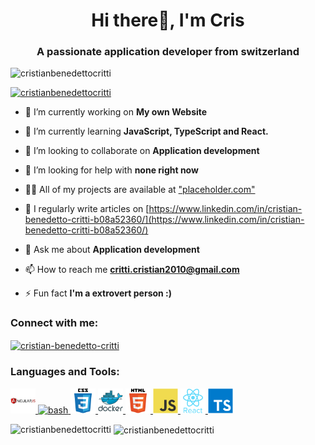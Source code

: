 <h1 align="center">Hi there👋, I'm Cris</h1>
<h3 align="center">A passionate application developer from switzerland</h3>

<p align="left"> <img src="https://komarev.com/ghpvc/?username=cristianbenedettocritti&label=Profile%20views&color=0e75b6&style=flat" alt="cristianbenedettocritti" /> </p>

<p align="left"> <a href="https://github.com/ryo-ma/github-profile-trophy"><img src="https://github-profile-trophy.vercel.app/?username=cristianbenedettocritti" alt="cristianbenedettocritti" /></a> </p>

- 🔭 I’m currently working on **My own Website**

- 🌱 I’m currently learning **JavaScript, TypeScript and React.**

- 👯 I’m looking to collaborate on **Application development**

- 🤝 I’m looking for help with **none right now**

- 👨‍💻 All of my projects are available at ["placeholder.com"]("placeholder.com")

- 📝 I regularly write articles on [https://www.linkedin.com/in/cristian-benedetto-critti-b08a52360/](https://www.linkedin.com/in/cristian-benedetto-critti-b08a52360/)

- 💬 Ask me about **Application development**

- 📫 How to reach me **critti.cristian2010@gmail.com**

- ⚡ Fun fact **I'm a extrovert person :)**

<h3 align="left">Connect with me:</h3>
<p align="left">
<a href="https://linkedin.com/in/cristian-benedetto-critti" target="blank"><img align="center" src="https://raw.githubusercontent.com/rahuldkjain/github-profile-readme-generator/master/src/images/icons/Social/linked-in-alt.svg" alt="cristian-benedetto-critti" height="30" width="40" /></a>
</p>

<h3 align="left">Languages and Tools:</h3>
<p align="left"> <a href="https://angular.io" target="_blank" rel="noreferrer"> <img src="https://raw.githubusercontent.com/devicons/devicon/master/icons/angularjs/angularjs-original-wordmark.svg" alt="angularjs" width="40" height="40"/> </a> <a href="https://www.gnu.org/software/bash/" target="_blank" rel="noreferrer"> <img src="https://www.vectorlogo.zone/logos/gnu_bash/gnu_bash-icon.svg" alt="bash" width="40" height="40"/> </a> <a href="https://www.w3schools.com/css/" target="_blank" rel="noreferrer"> <img src="https://raw.githubusercontent.com/devicons/devicon/master/icons/css3/css3-original-wordmark.svg" alt="css3" width="40" height="40"/> </a> <a href="https://www.docker.com/" target="_blank" rel="noreferrer"> <img src="https://raw.githubusercontent.com/devicons/devicon/master/icons/docker/docker-original-wordmark.svg" alt="docker" width="40" height="40"/> </a> <a href="https://www.w3.org/html/" target="_blank" rel="noreferrer"> <img src="https://raw.githubusercontent.com/devicons/devicon/master/icons/html5/html5-original-wordmark.svg" alt="html5" width="40" height="40"/> </a> <a href="https://developer.mozilla.org/en-US/docs/Web/JavaScript" target="_blank" rel="noreferrer"> <img src="https://raw.githubusercontent.com/devicons/devicon/master/icons/javascript/javascript-original.svg" alt="javascript" width="40" height="40"/> </a> <a href="https://reactjs.org/" target="_blank" rel="noreferrer"> <img src="https://raw.githubusercontent.com/devicons/devicon/master/icons/react/react-original-wordmark.svg" alt="react" width="40" height="40"/> </a> <a href="https://www.typescriptlang.org/" target="_blank" rel="noreferrer"> <img src="https://raw.githubusercontent.com/devicons/devicon/master/icons/typescript/typescript-original.svg" alt="typescript" width="40" height="40"/> </a> </p>

<p><img align="left" src="https://github-readme-stats.vercel.app/api/top-langs?username=cristianbenedettocritti&show_icons=true&locale=en&layout=compact" alt="cristianbenedettocritti" /></p>

<p>&nbsp;<img align="center" src="https://github-readme-stats.vercel.app/api?username=cristianbenedettocritti&show_icons=true&locale=en" alt="cristianbenedettocritti" /></p>
